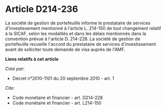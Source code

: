 # Article D214-236

La société de gestion de portefeuille informe le prestataire de services d'investissement mentionné à l'article L. 214-150 de
tout changement relatif à la SICAF, selon les modalités et dans les délais mentionnés dans la convention prévue à l'article
D. 214-228. La société de gestion de portefeuille recueille l'accord du prestataire de services d'investissement avant de
solliciter toute demande de visa auprès de l'AMF.

**Liens relatifs à cet article**

_Créé par_:

  - Décret n°2010-1101 du 20 septembre 2010 - art. 1

_Cite_:

  - Code monétaire et financier - art. D214-228
  - Code monétaire et financier - art. L214-150
